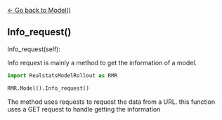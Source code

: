 [<- Go back to Model()](../model.md)

## Info_request()
Info_request(self):

Info request is mainly a method to get the information of a model.

```python
import RealstatsModelRollout as RMR

RMR.Model().Info_request()

```

The method uses requests to request the data from a URL. this function uses a GET request to handle getting the information